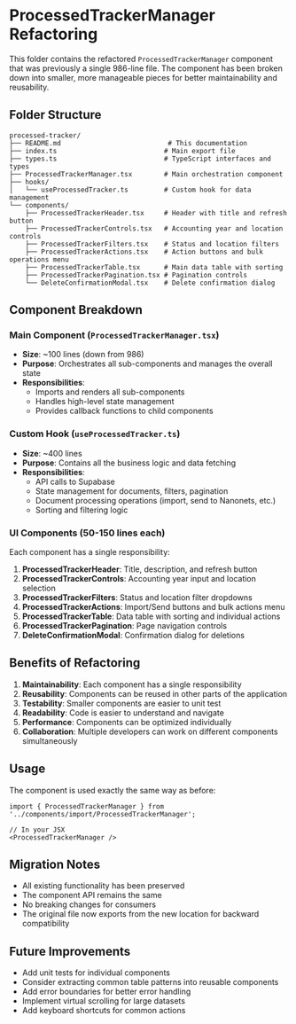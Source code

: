 # ProcessedTrackerManager Refactoring

This folder contains the refactored `ProcessedTrackerManager` component that was previously a single 986-line file. The component has been broken down into smaller, more manageable pieces for better maintainability and reusability.

## Folder Structure

```
processed-tracker/
├── README.md                           # This documentation
├── index.ts                           # Main export file
├── types.ts                           # TypeScript interfaces and types
├── ProcessedTrackerManager.tsx        # Main orchestration component
├── hooks/
│   └── useProcessedTracker.ts         # Custom hook for data management
└── components/
    ├── ProcessedTrackerHeader.tsx     # Header with title and refresh button
    ├── ProcessedTrackerControls.tsx   # Accounting year and location controls
    ├── ProcessedTrackerFilters.tsx    # Status and location filters
    ├── ProcessedTrackerActions.tsx    # Action buttons and bulk operations menu
    ├── ProcessedTrackerTable.tsx      # Main data table with sorting
    ├── ProcessedTrackerPagination.tsx # Pagination controls
    └── DeleteConfirmationModal.tsx    # Delete confirmation dialog
```

## Component Breakdown

### Main Component (`ProcessedTrackerManager.tsx`)
- **Size**: ~100 lines (down from 986)
- **Purpose**: Orchestrates all sub-components and manages the overall state
- **Responsibilities**: 
  - Imports and renders all sub-components
  - Handles high-level state management
  - Provides callback functions to child components

### Custom Hook (`useProcessedTracker.ts`)
- **Size**: ~400 lines
- **Purpose**: Contains all the business logic and data fetching
- **Responsibilities**:
  - API calls to Supabase
  - State management for documents, filters, pagination
  - Document processing operations (import, send to Nanonets, etc.)
  - Sorting and filtering logic

### UI Components (50-150 lines each)
Each component has a single responsibility:

1. **ProcessedTrackerHeader**: Title, description, and refresh button
2. **ProcessedTrackerControls**: Accounting year input and location selection
3. **ProcessedTrackerFilters**: Status and location filter dropdowns
4. **ProcessedTrackerActions**: Import/Send buttons and bulk actions menu
5. **ProcessedTrackerTable**: Data table with sorting and individual actions
6. **ProcessedTrackerPagination**: Page navigation controls
7. **DeleteConfirmationModal**: Confirmation dialog for deletions

## Benefits of Refactoring

1. **Maintainability**: Each component has a single responsibility
2. **Reusability**: Components can be reused in other parts of the application
3. **Testability**: Smaller components are easier to unit test
4. **Readability**: Code is easier to understand and navigate
5. **Performance**: Components can be optimized individually
6. **Collaboration**: Multiple developers can work on different components simultaneously

## Usage

The component is used exactly the same way as before:

```tsx
import { ProcessedTrackerManager } from '../components/import/ProcessedTrackerManager';

// In your JSX
<ProcessedTrackerManager />
```

## Migration Notes

- All existing functionality has been preserved
- The component API remains the same
- No breaking changes for consumers
- The original file now exports from the new location for backward compatibility

## Future Improvements

- Add unit tests for individual components
- Consider extracting common table patterns into reusable components
- Add error boundaries for better error handling
- Implement virtual scrolling for large datasets
- Add keyboard shortcuts for common actions 
